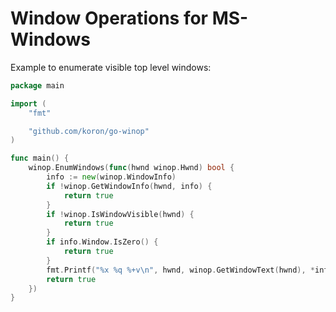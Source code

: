 # Window Operations for MS-Windows

Example to enumerate visible top level windows:

```go
package main

import (
	"fmt"

	"github.com/koron/go-winop"
)

func main() {
	winop.EnumWindows(func(hwnd winop.Hwnd) bool {
		info := new(winop.WindowInfo)
		if !winop.GetWindowInfo(hwnd, info) {
			return true
		}
		if !winop.IsWindowVisible(hwnd) {
			return true
		}
		if info.Window.IsZero() {
			return true
		}
		fmt.Printf("%x %q %+v\n", hwnd, winop.GetWindowText(hwnd), *info)
		return true
	})
}
```
